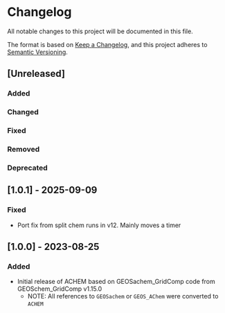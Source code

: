 # Changelog

All notable changes to this project will be documented in this file.

The format is based on [Keep a Changelog](https://keepachangelog.com/en/1.0.0/),
and this project adheres to [Semantic Versioning](https://semver.org/spec/v2.0.0.html).

## [Unreleased]

### Added

### Changed

### Fixed

### Removed

### Deprecated

## [1.0.1] - 2025-09-09

### Fixed

- Port fix from split chem runs in v12. Mainly moves a timer

## [1.0.0] - 2023-08-25

### Added

- Initial release of ACHEM based on GEOSachem_GridComp code from GEOSchem_GridComp v1.15.0
  - NOTE: All references to `GEOSachem` or `GEOS_AChem` were converted to `ACHEM`
